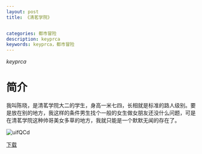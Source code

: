 ```yaml
---
layout: post
title: 《清茗学院》


categories: 都市冒险
description: keyprca
keywords: keyprca，都市冒险
---
```


*keyprca*

# 简介

我叫陈晓，是清茗学院大二的学生，身高一米七四，长相就是标准的路人级别。要是放在别的地方，我这样的条件男生找个一般的女生做女朋友还没什么问题，可是在清茗学院这种帅哥美女多草的地方，我就只能是一个默默无闻的存在了。

![uifQCd](https://cdn.jsdelivr.net/gh/YYbooks0/yybooks0img@master/bookscover2/uifQCd.1x02dhcwivhc.jpg)

[下载](https://link.jscdn.cn/1drv/aHR0cHM6Ly8xZHJ2Lm1zL3QvcyFBaGU2R2dNWmVFb2poVmlfRUZCLS1VYjZjSjgyP2U9dzNEMGlp.txt)

